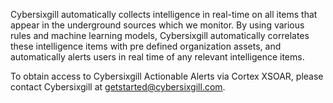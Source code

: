 Cybersixgill automatically collects intelligence in real-time on all items that appear in the underground sources which we monitor. By using various rules and machine learning models, Cybersixgill automatically correlates these intelligence items with pre defined
organization assets, and automatically alerts users in real time of any relevant intelligence items. 

To obtain access to Cybersixgill Actionable Alerts via Cortex XSOAR, please contact Cybersixgill at <getstarted@cybersixgill.com>.
